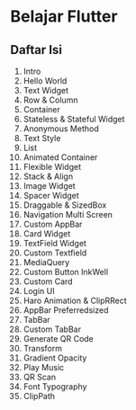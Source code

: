 # Belajar Flutter

## Daftar Isi
1. Intro
2. Hello World
3. Text Widget
4. Row & Column
5. Container
6. Stateless & Stateful Widget
7. Anonymous Method
8. Text Style
9. List
10. Animated Container
11. Flexible Widget
12. Stack & Align
13. Image Widget
14. Spacer Widget
15. Draggable & SizedBox
16. Navigation Multi Screen
17. Custom AppBar
18. Card Widget
19. TextField Widget
20. Custom Textfield
21. MediaQuery
22. Custom Button InkWell
23. Custom Card
24. Login UI
25. Haro Animation & ClipRRect
26. AppBar Preferredsized
27. TabBar
28. Custom TabBar
29. Generate QR Code
30. Transform
31. Gradient Opacity
32. Play Music
33. QR Scan
34. Font Typography
35. ClipPath
